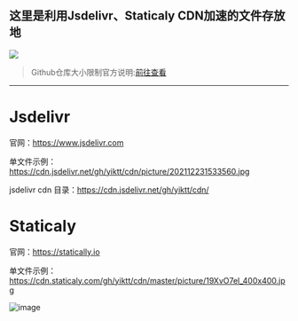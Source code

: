 ## 这里是利用Jsdelivr、Staticaly CDN加速的文件存放地

[![](https://data.jsdelivr.com/v1/package/gh/yiktt/cdn/badge)](https://www.jsdelivr.com/package/gh/yiktt/cdn)

> Github仓库大小限制官方说明:[前往查看](https://docs.github.com/cn/github/managing-large-files/what-is-my-disk-quota)

------------

# Jsdelivr

官网：https://www.jsdelivr.com

单文件示例：https://cdn.jsdelivr.net/gh/yiktt/cdn/picture/202112231533560.jpg

jsdelivr cdn 目录：https://cdn.jsdelivr.net/gh/yiktt/cdn/

# Staticaly

官网：https://statically.io

单文件示例：https://cdn.staticaly.com/gh/yiktt/cdn/master/picture/19XvO7el_400x400.jpg


![image](https://p0.meituan.net/csc/e027b2d036f3d7373e3d1677b33336b895958.jpg)


